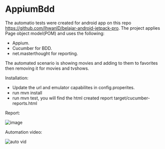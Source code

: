 # AppiumBdd

The automatio tests were created for android app on this repo https://github.com/IhwanID/belajar-android-jetpack-pro. The project applies Page object model(POM) and uses the following:

- Appium.
- Cucumber for BDD.
- net.masterthought for reporting.

The automated scenario is showing movies and adding to them to favorites then removing it for movies and tvshows.


Installation:
- Update the url and emulator capabilites in config.properites.
- run mvn install
- run mvn test, you will find the html created report target/cucumber-reports.html

Report:

![image](https://user-images.githubusercontent.com/32613878/222992548-0e4c9761-43b6-45f1-9ad5-ca9838038f87.png)

Automation video:

![auto vid](https://user-images.githubusercontent.com/32613878/223100900-4f777272-7f82-4945-8051-73021a91f597.gif)



